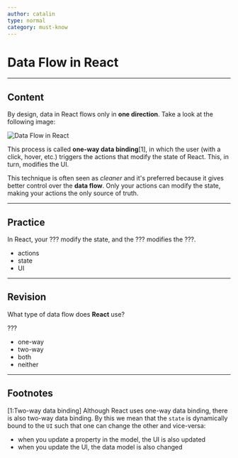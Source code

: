 ```yaml
---
author: catalin
type: normal
category: must-know
---
```


# Data Flow in React


---

## Content

By design, data in React flows only in **one direction**. Take a look at the following image:

![Data Flow in React](https://img.enkipro.com/e000ba53014eb373691858feda14991a.png)

This process is called **one-way data binding**[1], in which the user (with a click, hover, etc.) triggers the actions that modify the state of React. This, in turn, modifies the UI.

This technique is often seen as *cleaner* and it's preferred because it gives better control over the **data flow**. Only your actions can modify the state, making your actions the only source of truth.


---

## Practice

In React, your ??? modify the state, and the ??? modifies the ???.

- actions
- state
- UI


---

## Revision

What type of data flow does **React** use?

???

- one-way
- two-way
- both
- neither


---

## Footnotes

[1:Two-way data binding]
Although React uses one-way data binding, there is also two-way data binding. By this we mean that the `state` is dynamically bound to the `UI` such that one can change the other and vice-versa:

- when you update a property in the model, the UI is also updated
- when you update the UI, the data model is also changed
